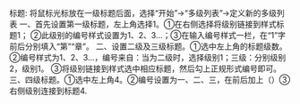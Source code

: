 标题:
将鼠标光标放在一级标题后面，选择“开始”->“多级列表”->定义新的多级列表
一、首先设置第一级标题，左上角选择1。①在右侧选择将级别链接到样式标题1；
②此级别的编号样式设置为1、2、3...；③在输入编号样式一栏，在“1”字前后分别填入“第”“章”。
二、设置二级及三级标题。①选中左上角的标题级数。②编号样式为1、2、3...，编号来自：当为二级时，选择级别1；三级：分别级别2，级别1。
③将级别链接到样式选中相应标题，然后勾上正规形式编号即可。
三、四级标题。①选中左上角4。②编号设置为一、二、三，在前后加上（）③右侧级别连接到标题4.
